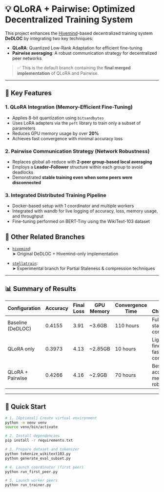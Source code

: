 # 💡 QLoRA + Pairwise: Optimized Decentralized Training System

This project enhances the [Hivemind](https://github.com/learning-at-home/hivemind)-based decentralized training system **DeDLOC** by integrating two key techniques:
- **QLoRA**: Quantized Low-Rank Adaptation for efficient fine-tuning
- **Pairwise averaging**: A robust communication strategy for decentralized peer networks

> ✅ This is the default branch containing the **final merged implementation** of QLoRA and Pairwise.

---

## 🔧 Key Features

### 1. QLoRA Integration (Memory-Efficient Fine-Tuning)
- Applies 8-bit quantization using `bitsandbytes`  
- Uses LoRA adapters via the `peft` library to train only a subset of parameters  
- Reduces GPU memory usage by over **20%**
- Achieves fast convergence with minimal accuracy loss

### 2. Pairwise Communication Strategy (Network Robustness)
- Replaces global all-reduce with **2-peer group-based local averaging**
- Employs a **Leader–Follower** structure within each group to avoid deadlocks
- Demonstrated **stable training even when some peers were disconnected**

### 3. Integrated Distributed Training Pipeline
- Docker-based setup with 1 coordinator and multiple workers  
- Integrated with wandb for live logging of accuracy, loss, memory usage, and throughput  
- Fine-tuning performed on BERT-Tiny using the WikiText-103 dataset

## 🔀 Other Related Branches

- [`hivemind`](https://github.com/WKJ-00/hivemind):  
  ➤ Original DeDLOC + Hivemind-only implementation

- [`stellatrain`](https://github.com/your_repo/tree/stellatrain):  
  ➤ Experimental branch for Partial Staleness & compression techniques

---

## 📊 Summary of Results

| Configuration         | Accuracy | Final Loss | GPU Memory | Convergence Time | Key Characteristics                          |
|-----------------------|----------|------------|-------------|------------------|-----------------------------------------------|
| Baseline (DeDLOC)     | 0.4155   | 3.91       | ~3.6GB      | 110 hours        | Full training, stable convergence             |
| QLoRA only            | 0.3973   | 4.13       | ~2.85GB     | 10 hours         | Lightweight fine-tuning, fastest convergence  |
| QLoRA + Pairwise      | 0.4266   | 4.16       | ~2.9GB      | 70 hours         | Best balance of accuracy, memory & robustness |

---

## 🚀 Quick Start

```bash
# 1. [Optional] Create virtual environment
python -m venv venv
source venv/bin/activate

# 2. Install dependencies
pip install -r requirements.txt

# 3. Prepare dataset and tokenizer
python tokenize_wikitext103.py
python generate_eval_subset.py

# 4. Launch coordinator (first peer)
python run_first_peer.py

# 5. Launch worker peers
python run_trainer.py
